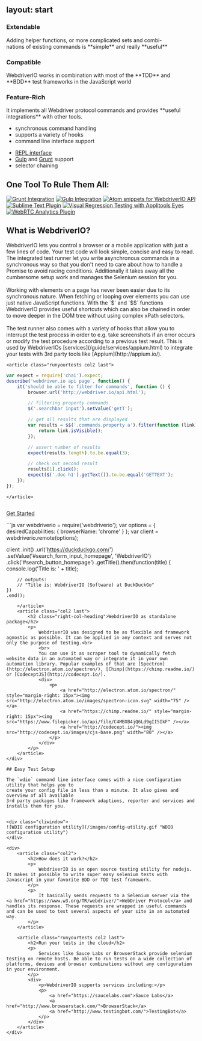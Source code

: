 layout: start
---

<aside class="teaser">
    <div class="teaserbox">
        <h3>Extendable</h3>
        <p>
            Adding helper functions, or more complicated sets and combi-<br>nations of existing
            commands is **simple** and really **useful**
        </p>
    </div>
    <div class="teaserbox">
        <h3>Compatible</h3>
        <p>
            WebdriverIO works in combination with most of the **TDD** and **BDD** test frameworks
            in the JavaScript world
        </p>
    </div>
    <div class="teaserbox">
        <h3>Feature-Rich</h3>
        <p>
            It implements all Webdriver protocol commands and provides **useful integrations** with other tools.
        </p>
    </div>
</aside>

<aside class="features">
    <ul>
        <li>synchronous command handling</li>
        <li>supports a variety of hooks</li>
        <li>command line interface support</li>
    </ul>
    <ul>
        <li><a href="https://twitter.com/webdriverio/status/806911722682544128" target="_blank">REPL interface</a></li>
        <li><a href="http://gulpjs.com/">Gulp</a> and <a href="http://gruntjs.com/">Grunt</a> support</li>
        <li>selector chaining</li>
    </ul>
</aside>

<div class="rulethemall">
    <h2 class="text-align">One Tool To Rule Them All:</h2>
    <a href="https://github.com/webdriverio/grunt-webdriver"><img src="/images/plugins/grunt.png" alt="Grunt Integration"></a>
    <a href="https://github.com/webdriverio/gulp-webdriver"><img src="/images/plugins/gulp.png" alt="Gulp Integration"></a>
    <a href="https://atom.io/packages/webdriverio-snippets"><img src="http://webdriver.io/images/plugins/atom.png" alt="Atom snippets for WebdriverIO API"></a>
    <a href="https://packagecontrol.io/packages/WebdriverIO"><img src="/images/plugins/sublime.png" alt="Sublime Text Plugin"></a>
    <a href="https://github.com/webdriverio/webdrivercss#applitools-eyes-support"><img src="/images/plugins/applitools.png" alt="Visual Regression Testing with Applitools Eyes"></a>
    <a href="https://github.com/webdriverio/webdriverrtc"><img src="/images/plugins/webrtc.png" alt="WebRTC Analytics Plugin"></a>
</div>


## What is WebdriverIO?

<div style="overflow: hidden">
    <article class="col2">
        WebdriverIO lets you control a browser or a mobile application with just a few lines of code. Your test code will look simple, concise and easy to read. The integrated test runner let you write asynchronous commands in a synchronous way so that you don't need to care about how to handle a Promise to avoid racing conditions. Additionally it takes away all the cumbersome setup work and manages the Selenium session for you.<br>
        <br>
        Working with elements on a page has never been easier due to its synchronous nature. When fetching or looping over elements you can use just native JavaScript functions. With the `$` and `$$` functions WebdriverIO provides useful shortcuts which can also be chained in order to move deeper in the DOM tree without using complex xPath selectors.<br>
        <br>
        The test runner also comes with a variety of hooks that allow you to interrupt the test process in order to e.g. take screenshots if an error occurs or modify the test procedure according to a previous test result. This is used by WebdriverIOs [services](/guide/services/appium.html) to integrate your tests with 3rd party tools like [Appium](http://appium.io/).
    </article>

    <article class="runyourtests col2 last">
```js
var expect = require('chai').expect;
describe('webdriver.io api page', function() {
    it('should be able to filter for commands', function () {
        browser.url('http://webdriver.io/api.html');

        // filtering property commands
        $('.searchbar input').setValue('getT');

        // get all results that are displayed
        var results = $$('.commands.property a').filter(function (link) {
            return link.isVisible();
        });

        // assert number of results
        expect(results.length).to.be.equal(3);

        // check out second result
        results[1].click();
        expect($('.doc h1').getText()).to.be.equal('GETTEXT');
    });
});
```
    </article>
</div>

<a href="/guide.html" class="button getstarted">Get Started</a>
<div class="testimonials"></div>

<div style="overflow: hidden">
    <article class="col2 standalone">
```js
var webdriverio = require('webdriverio');
var options = { desiredCapabilities: { browserName: 'chrome' } };
var client = webdriverio.remote(options);

client
    .init()
    .url('https://duckduckgo.com/')
    .setValue('#search_form_input_homepage', 'WebdriverIO')
    .click('#search_button_homepage')
    .getTitle().then(function(title) {
        console.log('Title is: ' + title);

        // outputs:
        // "Title is: WebdriverIO (Software) at DuckDuckGo"
    })
    .end();
```
    </article>
    <article class="col2 last">
        <h2 class="right-col-heading">WebdriverIO as standalone package</h2>
        <p>
            WebdriverIO was designed to be as flexible and framework agnostic as possible. It can be applied in any context and serves not only the purpose of testing.<br>
            <br>
            You can use it as scraper tool to dynamically fetch website data in an automated way or integrate it in your own automation library. Popular examples of that are [Spectron](http://electron.atom.io/spectron/), [Chimp](https://chimp.readme.io/) or [CodeceptJS](http://codecept.io/).
            <div>
                <p>
                    <a href="http://electron.atom.io/spectron/" style="margin-right: 15px"><img src="http://electron.atom.io/images/spectron-icon.svg" width="75" /></a>
                    <a href="https://chimp.readme.io/" style="margin-right: 15px"><img src="https://www.filepicker.io/api/file/C4MBXB4jQ6Ld9gII5IkF" /></a>
                    <a href="http://codecept.io/"><img src="http://codecept.io/images/cjs-base.png" width="80" /></a>
                </p>
            </div>
        </p>
    </article>
</div>

## Easy Test Setup

The `wdio` command line interface comes with a nice configuration utility that helps you to
create your config file in less than a minute. It also gives and overview of all available
3rd party packages like framework adaptions, reporter and services and installs them for you.


<div class="cliwindow">
![WDIO configuration utility](/images/config-utility.gif "WDIO configuration utility")
</div>

<div>
    <article class="col2">
        <h2>How does it work?</h2>
        <p>
            WebdriverIO is an open source testing utility for nodejs. It makes it possible to write super easy selenium tests with Javascript in your favorite BDD or TDD test framework.
        </p>
        <p>
            It basically sends requests to a Selenium server via the <a href="https://www.w3.org/TR/webdriver/">WebDriver Protocol</a> and handles its response. These requests are wrapped in useful commands and can be used to test several aspects of your site in an automated way.
        </p>
    </article>

    <article class="runyourtests col2 last">
        <h2>Run your tests in the cloud</h2>
        <p>
            Services like Sauce Labs or BrowserStack provide selenium testing on remote hosts. Be able to run tests on a wide collection of platforms, devices and browser combinations without any configuration in your environment.
        </p>
        <div>
            <p>WebdriverIO supports services including:</p>
            <p>
                <a href="https://saucelabs.com">Sauce Labs</a>
                <a href="http://www.browserstack.com/">BrowserStack</a>
                <a href="http://www.testingbot.com/">TestingBot</a>
            </p>
        </div>
    </article>
</div>
